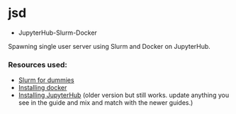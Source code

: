 # jsd
- JupyterHub-Slurm-Docker

Spawning single user server using Slurm and Docker on JupyterHub.

### Resources used:
- [Slurm for dummies](https://github.com/SergioMEV/slurm-for-dummies)
- [Installing docker](https://docs.docker.com/engine/install/ubuntu/)
- [Installing JupyterHub](https://jupyterhub.readthedocs.io/en/1.2.0/installation-guide-hard.html) (older version but still works. update anything you see in the guide and mix and match with the newer guides.)
